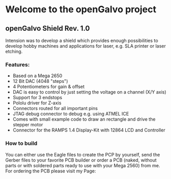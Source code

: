 # Welcome to the openGalvo project

## openGalvo Shield Rev. 1.0

Intension was to develop a shield which provides enough possibilities to
develop hobby machines and applications for laser, e.g. SLA printer or laser etching.

### Features:

* Based on a Mega 2650
* 12 Bit DAC (4048 "steps")
* 4 Potentiometers for gain & offset
* DAC is easy to control by just setting the voltage on a channel (X/Y axis)
* Support for 3 endstops
* Pololu driver for Z-axis
* Connectors routed for all important pins
* JTAG debug connector to debug e.g. using ATMEL ICE
* Comes with small example code to draw an rectangle and drive the stepper motor
* Connector for the RAMPS 1.4 Display-Kit with 12864 LCD and Controller

### How to build

You can either use the Eagle files to create the PCP by yourself, send the Gerber files to your favorite PCB builder or order a PCB (naked, without parts or with soldered parts ready to use with your Mega 2560) from me. For ordering the PCB please visit my Page:
